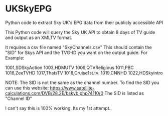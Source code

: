 # UKSkyEPG
Python code to extract Sky UK's EPG data from their publicly accessible API

This Python code will query the Sky UK API to obtain 8 days of TV guide and output as an XMLTV format.

It requires a csv file named "SkyChannels.csv" This should contain the "SID" for Skys API and the TVG-ID you want on the output guide. For Example:

1001,SDSkyAction
1003,HDMUTV
1009,QTVReligious
1011,PBC
1016,ZeeTVHD
1017,ThatsTV
1018,Cruise1st.tv.
1019,CNNHD
1022,HDSkyintro

NOTE: The SID is not the same as the channel number. To find the SID you can use this website:
https://www.satellite-calculations.com/DVB/28.2E/bskyb.php?4110/0
The SID is listed as "Channel ID"


I can't say this is 100% working. Its my 1st attempt..

